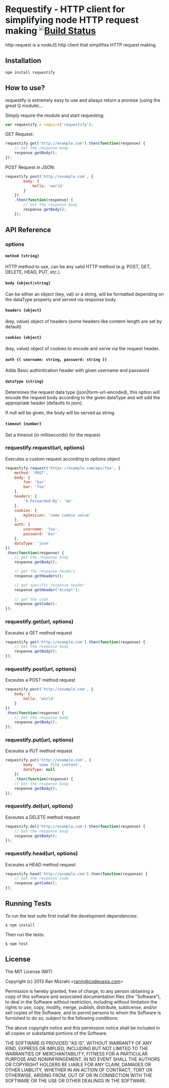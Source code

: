 Requestify - HTTP client for simplifying node HTTP request making [![Build Status](https://secure.travis-ci.org/ranm8/http-request.png?branch=master)](http://travis-ci.org/ranm8/http-request)
==============================================

http-request is a nodeJS http client that simplifies HTTP request making.

## Installation

	npm install requestify  


## How to use?

requestify is extremely easy to use and always return a promise (using the great Q module)...

Simply require the module and start requesting:

``` javascript
var requestify = require('requestify'); 
```
GET Request:

``` javascript
requestify.get('http://example.com').then(function(response) {
	// Get the response body
	response.getBody();
});
```

POST Request in JSON:

``` javascript
requestify.post('http://example.com', {
		body: {
			hello: 'world'
		}
	})
	.then(function(response) {
		// Get the response body
		response.getBody();
	});
```

## API Reference

### options

#### `method {string}` 
HTTP method to use, can be any valid HTTP method (e.g. POST, GET, DELETE, HEAD, PUT, etc.).

#### `body {object|string}`
Can be either an object (key, val) or a string, will be formatted depending on the dataType property and served via response body.

#### `headers {object}` 
(key, value) object of headers (some headers like content-length are set by default)

#### `cookies {object}` 
(key, value) object of cookies to encode and serve via the request header.

#### `auth {{ username: string, password: string }} `
Adds Basic authintication header with given username and password

#### `dataType {string}` 
Determines the request data type (json|form-url-encoded), this option will encode the request body according to the given dataType and will add the appropriate header (defaults to json). 

If null will be given, the body will be served as string.

#### `timeout {number} `
Set a timeout (in milliseconds) for the request.

### requestify.request(url, options)

Executes a custom request according to options object

``` javascript
requestify.request('https://example.com/api/foo', {
	method: 'POST',
	body: {
		foo: 'bar'
		bar: 'foo'
	},
	headers: {
		'X-Forwarded-By': 'me'
	},
	cookies: {
		mySession: 'some cookie value'
	},
	auth: {
		username: 'foo',
		password: 'bar'
	},
	dataType: 'json'		
})
.then(function(response) {
	// get the response body
	response.getBody();

   	// get the response headers
 	response.getHeaders();

 	// get specific response header
 	response.getHeader('Accept');
 
 	// get the code
 	response.getCode();
});
```
### requestify.get(url, options)

Exceutes a GET method request
``` javascript
requestify.get('http://example.com').then(function(response) {
	// Get the response body
	response.getBody();
});
```
### requestify.post(url, options)

Exceutes a POST method request
``` javascript
requestify.post('http://example.com', {
	body: {
		hello: 'world'
	}
})
.then(function(response) {
	// Get the response body
	response.getBody();
});
```

### requestify.put(url, options)

Exceutes a PUT method request

``` javascript
requestify.put('http://example.com', {
		body: 'some file content',
		dataType: null	
	})
	.then(function(response) {
	// Get the response body
	response.getBody();
});
```

### requestify.del(url, options)

Exceutes a DELETE method request

``` javascript
requestify.del('http://example.com').then(function(response) {
	// Get the response body
	response.getBody();
});
```

### requestify.head(url, options)

Exceutes a HEAD method request

``` javascript
requestify.head('http://example.com').then(function(response) {
	// Get the response code
	response.getCode();
});
```

## Running Tests

To run the test suite first install the development dependencies:

	$ npm install	

Then run the tests:

	$ npm test

## License

The MIT License (MIT)

Copyright (c) 2013 Ran Mizrahi <<ranm@codeoasis.com>>

Permission is hereby granted, free of charge, to any person obtaining a copy
of this software and associated documentation files (the "Software"), to deal
in the Software without restriction, including without limitation the rights
to use, copy, modify, merge, publish, distribute, sublicense, and/or sell
copies of the Software, and to permit persons to whom the Software is
furnished to do so, subject to the following conditions:

The above copyright notice and this permission notice shall be included in
all copies or substantial portions of the Software.

THE SOFTWARE IS PROVIDED "AS IS", WITHOUT WARRANTY OF ANY KIND, EXPRESS OR
IMPLIED, INCLUDING BUT NOT LIMITED TO THE WARRANTIES OF MERCHANTABILITY,
FITNESS FOR A PARTICULAR PURPOSE AND NONINFRINGEMENT. IN NO EVENT SHALL THE
AUTHORS OR COPYRIGHT HOLDERS BE LIABLE FOR ANY CLAIM, DAMAGES OR OTHER
LIABILITY, WHETHER IN AN ACTION OF CONTRACT, TORT OR OTHERWISE, ARISING FROM,
OUT OF OR IN CONNECTION WITH THE SOFTWARE OR THE USE OR OTHER DEALINGS IN
THE SOFTWARE.

